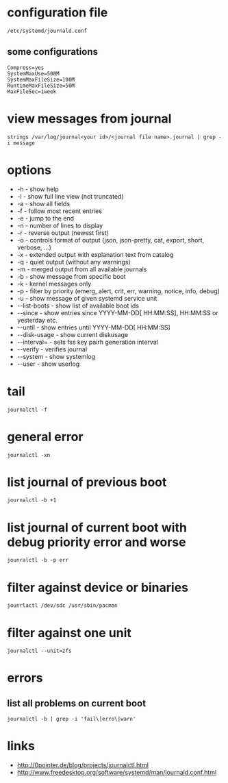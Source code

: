 # configuration file

    /etc/systemd/journald.conf

## some configurations

    Compress=yes
    SystemMaxUse=500M
    SystemMaxFileSize=100M
    RuntimeMaxFileSize=50M
    MaxFileSec=1week

# view messages from journal

    strings /var/log/journal<your id>/<journal file name>.journal | grep -i message

# options

* -h    - show help
* -l    - show full line view (not truncated)
* -a    - show all fields
* -f    - follow most recent entries
* -e    - jump to the end
* -n    - number of lines to display
* -r    - reverse output (newest first)
* -o    - controls format of output (json, json-pretty, cat, export, short, verbose, ...)
* -x    - extended output with explanation text from catalog
* -q    - quiet output (without any warnings)
* -m    - merged output from all available journals
* -b    - show message from specific boot
* -k    - kernel messages only
* -p    - filter by priority (emerg, alert, crit, err, warning, notice, info, debug)
* -u    - show message of given systemd service unit
* --list-boots  - show list of available boot ids
* --since       - show entries since YYYY-MM-DD[ HH:MM:SS], HH:MM:SS or yesterday etc.
* --until       - show entries until YYYY-MM-DD[ HH:MM:SS]
* --disk-usage  - show current diskusage
* --interval=   - sets fss key pairh generation interval
* --verify      - verifies journal
* --system      - show systemlog
* --user        - show userlog

# tail

    journalctl -f

# general error

    journalctl -xn

# list journal of previous boot

    journalctl -b +1 

# list journal of current boot with debug priority error and worse

    jounralctl -b -p err

# filter against device or binaries

    jounrlactl /dev/sdc /usr/sbin/pacman

# filter against one unit

    journalctl --unit=zfs

# errors

## list all problems on current boot

    journalctl -b | grep -i 'fail\|erro\|warn'

# links

* http://0pointer.de/blog/projects/journalctl.html
* http://www.freedesktop.org/software/systemd/man/journald.conf.html
